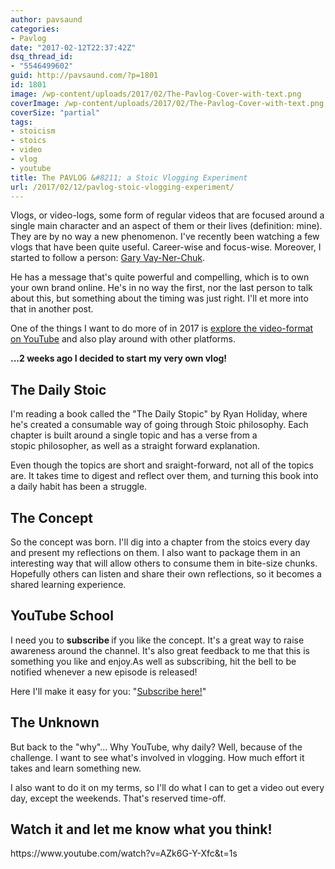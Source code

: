 ```yaml
---
author: pavsaund
categories:
- Pavlog
date: "2017-02-12T22:37:42Z"
dsq_thread_id:
- "5546499602"
guid: http://pavsaund.com/?p=1801
id: 1801
image: /wp-content/uploads/2017/02/The-Pavlog-Cover-with-text.png
coverImage: /wp-content/uploads/2017/02/The-Pavlog-Cover-with-text.png
coverSize: "partial"
tags:
- stoicism
- stoics
- video
- vlog
- youtube
title: The PAVLOG &#8211; a Stoic Vlogging Experiment
url: /2017/02/12/pavlog-stoic-vlogging-experiment/
---
```


Vlogs, or video-logs, some form of regular videos that are focused around a single main character and an aspect of them or their lives (definition: mine). They are by no way a new phenomenon. I've recently been watching a few vlogs that have been quite useful. Career-wise and focus-wise. Moreover, I started to follow a person: <a href="https://www.garyvaynerchuk.com/">Gary Vay-Ner-Chuk</a>.

He has a message that's quite powerful and compelling, which is to own your own brand online. He's in no way the first, nor the last person to talk about this, but something about the timing was just right. I'll et more into that in another post.

One of the things I want to do more of in 2017 is <a href="http://codingwithempathy.com/2016/12/27/reflecting-on-2016/">explore the video-format on YouTube</a> and also play around with other platforms.

<b>...2 weeks ago I decided to start my very own vlog!</b>
<h2>The Daily Stoic</h2>
I'm reading a book called the "The Daily Stopic" by Ryan Holiday, where he's created a consumable way of going through Stoic philosophy. Each chapter is built around a single topic and has a verse from a stopic philosopher, as well as a straight forward explanation.

Even though the topics are short and sraight-forward, not all of the topics are. It takes time to digest and reflect over them, and turning this book into a daily habit has been a struggle.
<h2>The Concept</h2>
So the concept was born. I'll dig into a chapter from the stoics every day and present my reflections on them. I also want to package them in an interesting way that will allow others to consume them in bite-size chunks. Hopefully others can listen and share their own reflections, so it becomes a shared learning experience.
<h2>YouTube School</h2>
I need you to <strong>subscribe </strong>if you like the concept. It's a great way to raise awareness around the channel. It's also great feedback to me that this is something you like and enjoy.As well as subscribing, hit the bell to be notified whenever a new episode is released!

Here I'll make it easy for you: "<a href="http://www.youtube.com/subscription_center?add_user=pavsaund">Subscribe here!</a>"
<h2>The Unknown</h2>
But back to the "why"... Why YouTube, why daily? Well, because of the challenge. I want to see what's involved in vlogging. How much effort it takes and learn something new.

I also want to do it on my terms, so I'll do what I can to get a video out every day, except the weekends. That's reserved time-off.
<h2>Watch it and let me know what you think!</h2>
https://www.youtube.com/watch?v=AZk6G-Y-Xfc&t=1s